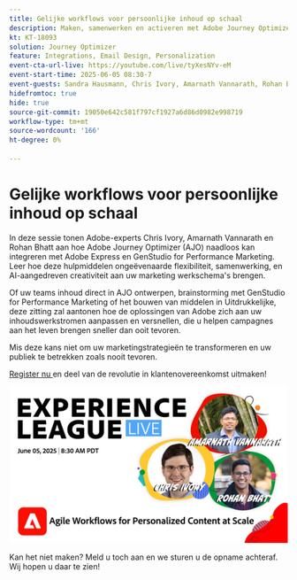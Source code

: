 ```yaml
---
title: Gelijke workflows voor persoonlijke inhoud op schaal
description: Maken, samenwerken en activeren met Adobe Journey Optimizer, Adobe Express en Adobe GenStudio for Performance Marketing.
kt: KT-18093
solution: Journey Optimizer
feature: Integrations, Email Design, Personalization
event-cta-url-live: https://youtube.com/live/tyXesNYv-eM
event-start-time: 2025-06-05 08:30-7
event-guests: Sandra Hausmann, Chris Ivory, Amarnath Vannarath, Rohan Bhatt
hidefromtoc: true
hide: true
source-git-commit: 19050e642c581f797cf1927a6d86d0982e998719
workflow-type: tm+mt
source-wordcount: '166'
ht-degree: 0%

---
```


# Gelijke workflows voor persoonlijke inhoud op schaal

In deze sessie tonen Adobe-experts Chris Ivory, Amarnath Vannarath en Rohan Bhatt aan hoe Adobe Journey Optimizer (AJO) naadloos kan integreren met Adobe Express en GenStudio for Performance Marketing. Leer hoe deze hulpmiddelen ongeëvenaarde flexibiliteit, samenwerking, en AI-aangedreven creativiteit aan uw marketing werkschema&#39;s brengen.

Of uw teams inhoud direct in AJO ontwerpen, brainstorming met GenStudio for Performance Marketing of het bouwen van middelen in Uitdrukkelijke, deze zitting zal aantonen hoe de oplossingen van Adobe zich aan uw inhoudswerkstromen aanpassen en versnellen, die u helpen campagnes aan het leven brengen sneller dan ooit tevoren.

Mis deze kans niet om uw marketingstrategieën te transformeren en uw publiek te betrekken zoals nooit tevoren.

[ Register nu ](https://engage.adobe.com/ExpLeagueLive-250605.html) en deel van de revolutie in klantenovereenkomst uitmaken!

![ webbanner ](/help/experience-league-live/assets/WebBannerExLLive-June05-2025.png)

Kan het niet maken? Meld u toch aan en we sturen u de opname achteraf. Wij hopen u daar te zien!
